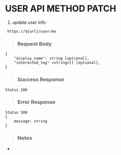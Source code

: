 # USER API METHOD PATCH

1. update user info

` https://${url}/user/me`

> ### Request Body

```
{
    "display_name": string [optional],
    "interested_tag" <string>[] [optional],
}
```

> ### Success Response

```
Status 200
```

> ### Error Response

```
Status 500
{
    message: string
}
```

> ### Notes

-
